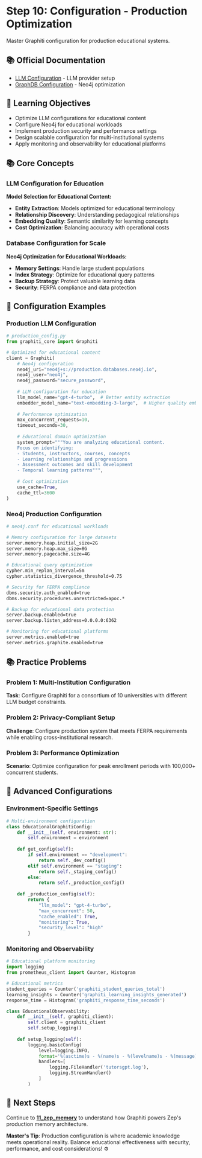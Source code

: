 # Step 10: Configuration - Production Optimization

Master Graphiti configuration for production educational systems.

## 📚 Official Documentation
- [LLM Configuration](https://help.getzep.com/graphiti/configuration/llm-configuration) - LLM provider setup
- [GraphDB Configuration](https://help.getzep.com/graphiti/configuration/graph-db-configuration) - Neo4j optimization

## 🎯 Learning Objectives

- Optimize LLM configurations for educational content
- Configure Neo4j for educational workloads
- Implement production security and performance settings
- Design scalable configuration for multi-institutional systems
- Apply monitoring and observability for educational platforms

## 📚 Core Concepts

### LLM Configuration for Education

**Model Selection for Educational Content:**
- **Entity Extraction**: Models optimized for educational terminology
- **Relationship Discovery**: Understanding pedagogical relationships  
- **Embedding Quality**: Semantic similarity for learning concepts
- **Cost Optimization**: Balancing accuracy with operational costs

### Database Configuration for Scale

**Neo4j Optimization for Educational Workloads:**
- **Memory Settings**: Handle large student populations
- **Index Strategy**: Optimize for educational query patterns
- **Backup Strategy**: Protect valuable learning data
- **Security**: FERPA compliance and data protection

## 🚀 Configuration Examples

### Production LLM Configuration

```python
# production_config.py
from graphiti_core import Graphiti

# Optimized for educational content
client = Graphiti(
    # Neo4j configuration
    neo4j_uri="neo4j+s://production.databases.neo4j.io",
    neo4j_user="neo4j",
    neo4j_password="secure_password",
    
    # LLM configuration for education
    llm_model_name="gpt-4-turbo",  # Better entity extraction
    embedder_model_name="text-embedding-3-large",  # Higher quality embeddings
    
    # Performance optimization
    max_concurrent_requests=10,
    timeout_seconds=30,
    
    # Educational domain optimization
    system_prompt="""You are analyzing educational content. 
    Focus on identifying:
    - Students, instructors, courses, concepts
    - Learning relationships and progressions
    - Assessment outcomes and skill development
    - Temporal learning patterns""",
    
    # Cost optimization
    use_cache=True,
    cache_ttl=3600
)
```

### Neo4j Production Configuration

```bash
# neo4j.conf for educational workloads

# Memory configuration for large datasets
server.memory.heap.initial_size=2G
server.memory.heap.max_size=8G
server.memory.pagecache.size=4G

# Educational query optimization
cypher.min_replan_interval=5m
cypher.statistics_divergence_threshold=0.75

# Security for FERPA compliance
dbms.security.auth_enabled=true
dbms.security.procedures.unrestricted=apoc.*

# Backup for educational data protection
server.backup.enabled=true
server.backup.listen_address=0.0.0.0:6362

# Monitoring for educational platforms
server.metrics.enabled=true
server.metrics.graphite.enabled=true
```

## 📚 Practice Problems

### Problem 1: Multi-Institution Configuration
**Task**: Configure Graphiti for a consortium of 10 universities with different LLM budget constraints.

### Problem 2: Privacy-Compliant Setup
**Challenge**: Configure production system that meets FERPA requirements while enabling cross-institutional research.

### Problem 3: Performance Optimization
**Scenario**: Optimize configuration for peak enrollment periods with 100,000+ concurrent students.

## 🔧 Advanced Configurations

### Environment-Specific Settings

```python
# Multi-environment configuration
class EducationalGraphitiConfig:
    def __init__(self, environment: str):
        self.environment = environment
        
    def get_config(self):
        if self.environment == "development":
            return self._dev_config()
        elif self.environment == "staging":
            return self._staging_config()
        else:
            return self._production_config()
    
    def _production_config(self):
        return {
            "llm_model": "gpt-4-turbo",
            "max_concurrent": 50,
            "cache_enabled": True,
            "monitoring": True,
            "security_level": "high"
        }
```

### Monitoring and Observability

```python
# Educational platform monitoring
import logging
from prometheus_client import Counter, Histogram

# Educational metrics
student_queries = Counter('graphiti_student_queries_total')
learning_insights = Counter('graphiti_learning_insights_generated')
response_time = Histogram('graphiti_response_time_seconds')

class EducationalObservability:
    def __init__(self, graphiti_client):
        self.client = graphiti_client
        self.setup_logging()
    
    def setup_logging(self):
        logging.basicConfig(
            level=logging.INFO,
            format='%(asctime)s - %(name)s - %(levelname)s - %(message)s',
            handlers=[
                logging.FileHandler('tutorsgpt.log'),
                logging.StreamHandler()
            ]
        )
```

## 🎯 Next Steps

Continue to **[11_zep_memory](../11_zep_memory/)** to understand how Graphiti powers Zep's production memory architecture.

**Master's Tip**: Production configuration is where academic knowledge meets operational reality. Balance educational effectiveness with security, performance, and cost considerations! ⚙️